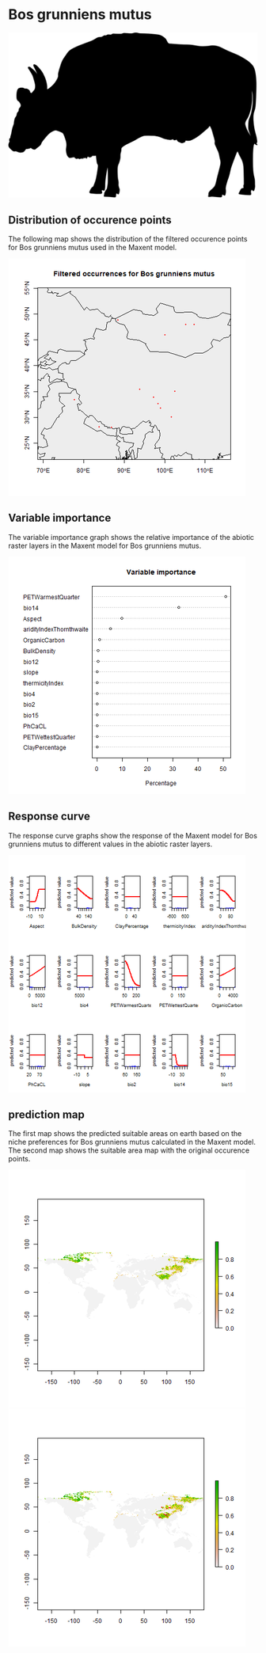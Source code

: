 # Bos grunniens mutus 

![](image_taxa.png) 

## Distribution of occurence points 
The following map shows the distribution of the filtered occurence points for Bos grunniens mutus used in the Maxent model. 

![](occurrences.png)
    
## Variable importance 
The variable importance graph shows the relative importance of the abiotic raster layers in the  Maxent model for Bos grunniens mutus. 

![](valid_maxent_variable_importance.png)
    
## Response curve 
The response curve graphs show the response of the Maxent model for Bos grunniens mutus to different values in the abiotic raster layers. 

![](valid_maxent_response_curve.png)
    
## prediction map 
The first map shows the predicted suitable areas on earth based on the niche preferences for Bos grunniens mutus calculated in the Maxent model. The second map shows the suitable area map with the original occurence points.

![](prediction_map.png)
![](prediction_occurence_map.png)
    
